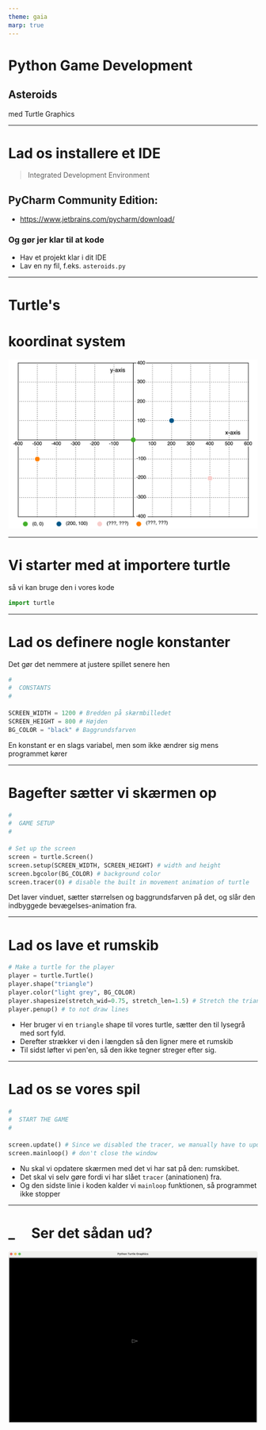 ```yaml
---
theme: gaia
marp: true
---
```


# Python Game Development

## Asteroids

med Turtle Graphics

---

# Lad os installere et IDE

> Integrated Development Environment

## PyCharm Community Edition: 
- https://www.jetbrains.com/pycharm/download/

### Og gør jer klar til at kode

- Hav et projekt klar i dit IDE
- Lav en ny fil, f.eks. `asteroids.py`

---

# Turtle's 
# koordinat system

![bg contain](slide-resources/coordinate-system.svg)

---

# Vi starter med at importere turtle

så vi kan bruge den i vores kode

```python
import turtle
```

---

# Lad os definere nogle konstanter

Det gør det nemmere at justere spillet senere hen

```python
#
#  CONSTANTS
#

SCREEN_WIDTH = 1200 # Bredden på skærmbilledet
SCREEN_HEIGHT = 800 # Højden
BG_COLOR = "black" # Baggrundsfarven
```

En konstant er en slags variabel, men som ikke ændrer sig mens programmet kører

---

# Bagefter sætter vi skærmen op

```python
#
#  GAME SETUP
#

# Set up the screen
screen = turtle.Screen()
screen.setup(SCREEN_WIDTH, SCREEN_HEIGHT) # width and height
screen.bgcolor(BG_COLOR) # background color
screen.tracer(0) # disable the built in movement animation of turtle
```

Det laver vinduet, sætter størrelsen og baggrundsfarven på det, og slår den indbyggede bevægelses-animation fra.

---

# Lad os lave et rumskib

```python
# Make a turtle for the player
player = turtle.Turtle()
player.shape("triangle")
player.color("light grey", BG_COLOR)
player.shapesize(stretch_wid=0.75, stretch_len=1.5) # Stretch the triangle to be pointy
player.penup() # to not draw lines
```

- Her bruger vi en `triangle` shape til vores turtle, sætter den til lysegrå med sort fyld.
- Derefter strækker vi den i længden så den ligner mere et rumskib
- Til sidst løfter vi pen'en, så den ikke tegner streger efter sig.


---

# Lad os se vores spil

```python
#
#  START THE GAME
#

screen.update() # Since we disabled the tracer, we manually have to update the screen
screen.mainloop() # don't close the window
```

- Nu skal vi opdatere skærmen med det vi har sat på den: rumskibet.
- Det skal vi selv gøre fordi vi har slået `tracer` (aninationen) fra.
- Og den sidste linie i koden kalder vi `mainloop` funktionen, så programmet ikke stopper


---

# _     Ser det sådan ud?

![bg fit](slide-resources/asteroids-01-screenshot.png)